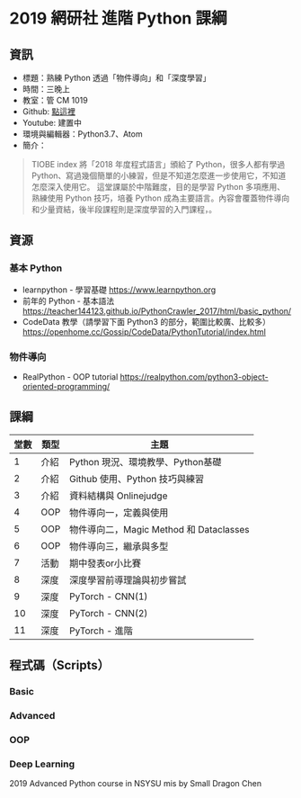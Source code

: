 # 2019 網研社 進階 Python 課綱

## 資訊
- 標題：熟練 Python 透過「物件導向」和「深度學習」
- 時間：三晚上
- 教室：管 CM 1019
- Github: [點這裡](https://github.com/teacher144123/AdvancedPython_2019)
- Youtube: 建置中
- 環境與編輯器：Python3.7、Atom
- 簡介：
> TIOBE index 將「2018 年度程式語言」頒給了 Python，很多人都有學過 Python、寫過幾個簡單的小練習，但是不知道怎麼進一步使用它，不知道怎麼深入使用它。
> 這堂課屬於中階難度，目的是學習 Python 多項應用、熟練使用 Python 技巧，培養 Python 成為主要語言。內容會覆蓋物件導向和少量資結，後半段課程則是深度學習的入門課程，。

## 資源
### 基本 Python
- learnpython - 學習基礎
https://www.learnpython.org
- 前年的 Python - 基本語法
https://teacher144123.github.io/PythonCrawler_2017/html/basic_python/
- CodeData 教學（請學習下面 Python3 的部分，範圍比較廣、比較多）
https://openhome.cc/Gossip/CodeData/PythonTutorial/index.html

### 物件導向
- RealPython - OOP tutorial
https://realpython.com/python3-object-oriented-programming/

## 課綱

| 堂數 | 類型 | 主題 |
| - | - | - |
|  1 | 介紹 | Python 現況、環境教學、Python基礎 |
|  2 | 介紹 | Github 使用、Python 技巧與練習 |
|  3 | 介紹 | 資料結構與 Onlinejudge |
|  4 | OOP | 物件導向一，定義與使用 |
|  5 | OOP | 物件導向二，Magic Method 和 Dataclasses
|  6 | OOP | 物件導向三，繼承與多型 |
|  7 | 活動 | 期中發表or小比賽 |
|  8 | 深度 | 深度學習前導理論與初步嘗試 |
|  9 | 深度 | PyTorch - CNN(1) |
| 10 | 深度 | PyTorch - CNN(2) |
| 11 | 深度 | PyTorch - 進階 |

## 程式碼（Scripts）
### Basic

### Advanced

### OOP

### Deep Learning

2019 Advanced Python course  in NSYSU mis by Small Dragon Chen
